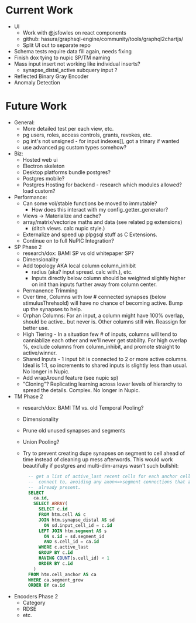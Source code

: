 # Current Work

* UI
  * Work with @jsfowles on react components
  * github: hasura/graphsql-engine/community/tools/graphql2chartjs/
  * Split UI out to separate repo
* Schema tests require data fill again, needs fixing
* Finish dox tying to nupic SP/TM naming
* Mass input insert not working like individual inserts?
  * synapse_distal_active subquery input ?
* Reflected Binary Gray Encoder
* Anomaly Detection

# Future Work

* General:
  * More detailed test per each view, etc.
  * pg users, roles, access controls, grants, revokes, etc.
  * pg int's not unsigned - for input indexes[], got a trinary if wanted
  * use advanced pg custom types somehow?  
* Biz:
  * Hosted web ui
  * Electron skeleton
  * Desktop platforms bundle postgres?
  * Postgres mobile?
  * Postgres Hosting for backend - research which modules allowed? load custom?
* Performance: 
  * Can some vol/stable functions be moved to immutable?
    * How does this interact with my config_getter_generator?
  * Views -> Materialize and cache?
  * array/matrix/vectorize maths and data (see related pg extensions)
    * (ditch views. calc nupic style.)
  * Externalize and speed up plpgsql stuff as C Extensions.
  * Continue on to full NuPIC Integration?
* SP Phase 2
  * research/dox: BAMI SP vs old whitepaper SP?
  * Dimensionality
  * Add topology AKA local column column_inhibit 
    * radius (aka? input spread. calc with.), etc.
    * Inputs directly below column should be weighted slightly higher on init
      than inputs further away from column center.
  * Permanence Trimming
  * Over time, Columns with low # connected synapses (below stimulusThrehsold)
    will have no chance of becoming active.  Bump up the synapses to help. 
  * Orphan Columns: For an input, a column might have 100% overlap, should
    be active.. but never is. Other columns still win. Reassign for better use.
  * High Tiering - In a situation few # of inputs, columns will tend to 
    canniablize each other and we'll never get stability. For high overlap %,
    exclude columns from column_inhibit, and promote straight to active/winner.
  * Shared Inputs - 1 input bit is connected to 2 or more active columns.
    Ideal is 1:1, so increments to shared inputs is slightly less than usual.
    No longer in Nupic.
  * Add wrapAround feature (see nupic sp)
  * "Cloning"? Replicating learning across lower levels of hierarchy to spread
    the details. Complex. No longer in Nupic.
* TM Phase 2
  * research/dox: BAMI TM vs. old Temporal Pooling?
  * Dimensionality
  * Prune old unused synapses and segments
  * Union Pooling? 
  * Try to prevent creating dupe synapses on segment to cell ahead of
    time instead of cleaning up mess afterwords. This would work beautifully
    if postgres and multi-dim-arrays wasn't such bullshit:

    ```sql
      -- get a list of active_last recent cells for each anchor cell to 
      --  connect to, avoiding any axon<=>segment connections that are
      --  already present.
      SELECT
        ca.id,  
        SELECT ARRAY(
          SELECT c.id
          FROM htm.cell AS c
          JOIN htm.synapse_distal AS sd
            ON sd.input_cell_id = c.id
          LEFT JOIN htm.segment AS s
            ON s.id = sd.segment_id
            AND s.cell_id = ca.id
          WHERE c.active_last
          GROUP BY c.id
          HAVING COUNT(s.cell_id) < 1
          ORDER BY c.id
        )
      FROM htm.cell_anchor AS ca
      WHERE ca.segment_grow
      ORDER BY ca.id
    ```
* Encoders Phase 2
  * Category
  * RDSE
  * etc.

